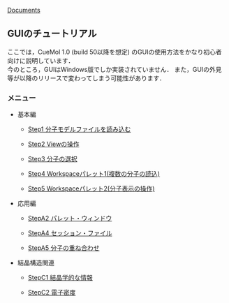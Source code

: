 [Documents](../../Documents)

## GUIのチュートリアル

ここでは，CueMol 1.0 (build 50以降を想定) のGUIの使用方法をかなり初心者向けに説明しています．<br />
今のところ，GUIはWindows版でしか実装されていません．
また，GUIの外見等が以降のリリースで変わってしまう可能性があります．


### メニュー

- 基本編

    - [Step1 分子モデルファイルを読み込む](../../Documents/GUIのチュートリアル/Step1)

    - [Step2 Viewの操作](../../Documents/GUIのチュートリアル/Step2)

    - [Step3 分子の選択](../../Documents/GUIのチュートリアル/Step3)

    - [Step4 Workspaceパレット1(複数の分子の読込)](../../Documents/GUIのチュートリアル/Step4)

    - [Step5 Workspaceパレット2(分子表示の操作)](../../Documents/GUIのチュートリアル/Step5)

- 応用編


    - [StepA2 パレット・ウィンドウ](../../Documents/GUIのチュートリアル/StepA2)


    - [StepA4 セッション・ファイル](../../Documents/GUIのチュートリアル/StepA4)

    - [StepA5 分子の重ね合わせ](../../Documents/GUIのチュートリアル/StepA5)

- 結晶構造関連

    - [StepC1 結晶学的な情報](../../Documents/GUIのチュートリアル/StepC1)

    - [StepC2 電子密度](../../Documents/GUIのチュートリアル/StepC2)
